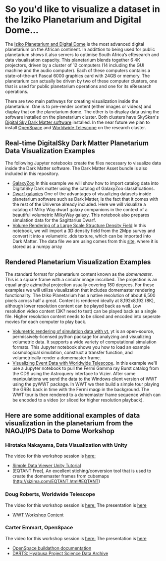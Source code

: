 # So you'd like to visualize a dataset in the Iziko Planetarium and Digital Dome...

The [Iziko Planetarium and Digital Dome](https://www.iziko.org.za/museums/planetarium) is the most advanced digital planetarium on the African continent. In addittion to being used for public planetarium shows it also servers to optimise South Africa’s eResearch and data visualisation capacity. This planetarium blends together 6 4K projectors, driven by a cluster of 12 computers (14 including the GUI machine and the audio computer). Each of these computers contains a state-of-the-art Pascal 6000 graphics card with 24GB or memory. The planetarium can actually be driven by two of these computer clusters, one that is used for public planetarium operations and one for its eResearch operations.

There are two main pathways for creating visualization inside the planetarium. One is to pre-render content (either images or videos) and diaplay that on the planetarium dome. The other is to display data using the software installed on the planetarium cluster. Both clusters have SkySkan's [Digital Sky Dark Matter software](https://www.skyskan.com/products/ds) installed. In the near future we plan to install [OpenSpace](http://openspaceproject.com/) and [Worldwide Telescope](http://worldwidetelescope.org/webclient/) on the research cluster. 

## Real-time DigitalSky Dark Matter Planetarium Data Visualization Examples

The following Jupyter notebooks create the files necessary to visualize data inside the Dark Matter software. The Dark Matter Asset bundle is also included in this repository.

* [GalaxyZoo](https://github.com/IPSScienceVisualization/Workshops/blob/master/CapeTown2018/GalaxyZoo%20visualized%20in%20DigitalSky.ipynb) In this example we will show how to import catalog data into DigitalSky Dark matter using the catalog of GalaxyZoo classifications.
* [Dwarf galaxies](https://github.com/IPSScienceVisualization/Workshops/blob/master/CapeTown2018/DES%20Dwarfs.ipynb) One of the advantages of visualizing datasets inside planetarium software such as Dark Matter, is the fact that it comes with the rest of the Universe already included. Here we will visualize a catalog of Milky Way dwarf galaxy companions in the context of a beautiful volumetric MilkyWay galaxy. This notebook also prepares simulation data for the Sagittarius Dwarf. 
* [Volume Rendering of a Large Scale Structure Density Field]() In this notebook, we will import a 3D density field from the 2Mpp survey and convert it into a volumetric .dds texture, which can be imported into Dark Matter. The data file we are using comes from this [site](http://cosmicflows.iap.fr/download.html), where it is stored as a numpy array

## Rendered Planetarium Visualization Examples

The standard format for planetarium content known as the *domemaster*. This is a square frame with a circular image inscribed. The projection is an equal angle azimuthal projection usually covering 180 degrees. For these examples we will utilize visualization that includes domemaster rendering functionality. The Iziko Planetarium has a native resolution of about 6,500 pixels across half a great. Content is rendered ideally at 8,192x8,192 (8K), although lower resolution content can be played back as well. Low resolution video content (3K? need to test) can be played back as a single file. Higher resolution content needs to be sliced and encoded into seperate movies for each computer to play back.

* [Volumetric rendering of simulation data with yt.](https://github.com/IPSScienceVisualization/Workshops/blob/master/Tokyo2017/Volumetric%20Fisheye%20Rendering%20with%20yt.ipynb) yt is an open-source, permissively-licensed python package for analyzing and visualizing volumetric data. It supports a wide variety of computational simulation formats. This Jupyter notebook shows you how to load an example cosmological simulation, construct a transfer function, and volumetrically render a domemaster frame.
* [Visualizing Event Data with Worldwide Telescope](). In this example we'll use a Jupyter notebook to pull the Fermi Gamma ray Burst catalog from the CDS using the Astroquery interface to Vizier. After some manipulations we send the data to the Windows client version of WWT using the pyWWT package. In WWT we then build a simple tour playing the GRBs back in time with the Fermi maqp in the background. The WWT tour is then rendered to a domemaster frame sequence which can be encoded to a video (or sliced for higher resolution playback).

## Here are some additional examples of data visualization in the planetarium from the NAOJ/IPS Data to Dome Workshop

### Hirotaka Nakayama, Data Visualization with Unity
The video for this workshop session is [here:](http://www.youtube.com/watch?v=NO4iiRdXXt0&t=4h38m25s)

* [Simple Data Viewer Unity Tutorial](https://github.com/sizima/SimpleDataViewer)
* [EQTANT Free], An excellent stiching/conversion tool that is used to create the domemaster frames from cubemaps (http://sizima.com/EQTANT.html#EQTANT)

### Doug Roberts, Worldwide Telescope
The video for this workshop session is [here:](https://www.youtube.com/watch?v=N6RDqBWzqt4&t=1h17m8s)
The presentation is [here](http://prc.nao.ac.jp/fukyu/dtod/pdf/w2.pdf)

* [WWT Workshop Content](http://wwtworkshops.org/)

### Carter Emmart, OpenSpace
The video for this workshop session is [here:](https://www.youtube.com/watch?v=N6RDqBWzqt4&t=2h30m10s)
The presentation is [here](http://prc.nao.ac.jp/fukyu/dtod/pdf/w3.pdf)

* [OpenSpace buildathon documentation](https://openspacenyc.splashthat.com/)
* [DARTS: Hyabusa Project Science Data Archive](https://darts.isas.jaxa.jp/planet/project/hayabusa/spice.html)






